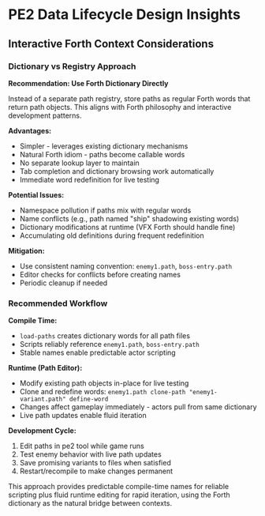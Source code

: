 # PE2 Data Lifecycle Design Insights

## Interactive Forth Context Considerations

### Dictionary vs Registry Approach

**Recommendation: Use Forth Dictionary Directly**

Instead of a separate path registry, store paths as regular Forth words that return path objects. This aligns with Forth philosophy and interactive development patterns.

**Advantages:**
- Simpler - leverages existing dictionary mechanisms
- Natural Forth idiom - paths become callable words
- No separate lookup layer to maintain  
- Tab completion and dictionary browsing work automatically
- Immediate word redefinition for live testing

**Potential Issues:**
- Namespace pollution if paths mix with regular words
- Name conflicts (e.g., path named "ship" shadowing existing words)
- Dictionary modifications at runtime (VFX Forth should handle fine)
- Accumulating old definitions during frequent redefinition

**Mitigation:**
- Use consistent naming convention: `enemy1.path`, `boss-entry.path`
- Editor checks for conflicts before creating names
- Periodic cleanup if needed

### Recommended Workflow

**Compile Time:**
- `load-paths` creates dictionary words for all path files
- Scripts reliably reference `enemy1.path`, `boss-entry.path`
- Stable names enable predictable actor scripting

**Runtime (Path Editor):**
- Modify existing path objects in-place for live testing
- Clone and redefine words: `enemy1.path clone-path "enemy1-variant.path" define-word`
- Changes affect gameplay immediately - actors pull from same dictionary
- Live path updates enable fluid iteration

**Development Cycle:**
1. Edit paths in pe2 tool while game runs
2. Test enemy behavior with live path updates
3. Save promising variants to files when satisfied  
4. Restart/recompile to make changes permanent

This approach provides predictable compile-time names for reliable scripting plus fluid runtime editing for rapid iteration, using the Forth dictionary as the natural bridge between contexts.